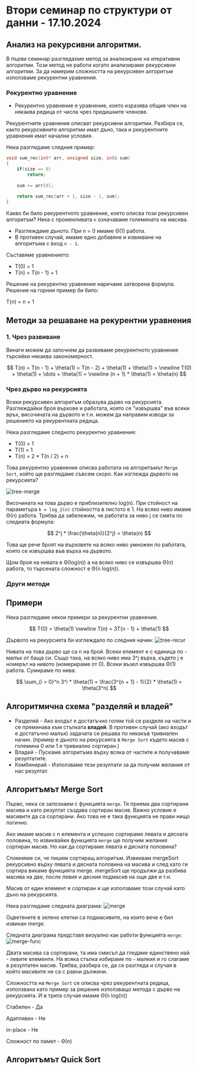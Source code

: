 # Втори семинар по структури от данни - 17.10.2024

## Анализ на рекурсивни алгоритми.
В първи семинар разгледахме метод за анализиране на итеративни алгоритми. Този метод не работи когато анализираме рекурсивни алгоритми. За да намерим сложността на рекурсивен алгоритъм използваме рекурентни уравнения.

### Рекурентно уравнение
* Рекурентно уравнение е уравнение, което изразява общия член на някаква редица от числа чрез предишните членове.

Рекурентните уравнения описват рекурсивни алгоритми. Разбира се, както рекурсивните алгоритми имат дъно, така и рекурентните уравнения имат начални условия.

Нека разгледаме следния пример:
```cpp
void sum_rec(int* arr, unsigned size, int& sum)
{
    if(size == 0)
        return;
    
    sum += arr[0];
    
    return sum_rec(arr + 1, size - 1, sum);
}
```

Какво би било рекурентното уравнение, което описва този рекурсивен алгоритъм? Нека с променливата `n` означаваме големината на масива.

* Разглеждаме дъното. При n = 0 имаме Θ(1) работа.
* В противен случай, имаме едно добавяне и извикване на алгоритъма с вход `n - 1`.

Съставяме уравнението:
* T(0) = 1
* T(n) = T(n - 1) + 1

Решение на рекурентно уравнение наричаме затворена формула. Решение на горния пример би било:

T(n) = n + 1

## Методи за решаване на рекурентни уравнения

### 1. Чрез развиване
Винаги можем да започнем да развиваме рекурентното уравнение търсейки някаква закономерност.

$$
T(n) = T(n - 1) + \theta(1) = T(n - 2) + \theta(1) + \theta(1) = \newline
T(0) + \theta(1) + \dots + \theta(1) = \newline
(n + 1) * \theta(1) = \theta(n)
$$

### Чрез дърво на рекурсията
Всеки рекурсивен алгоритъм образува дърво на рекурсията. Разглеждайки броя върхове и работата, която се "извършва" във всеки връх, височината на дървото и т.н. можем да направим изводи за решението на рекурентната редица. 

Нека разгледаме следното рекурентно уравнение:
* T(0) = 1
* T(1) = 1
* T(n) = 2 * T(n / 2) + n

Това рекурентно уравнение описва работата на алгоритъмът `Merge Sort`, който ще разгледаме съвсем скоро. Как изглежда дървото на рекурсията?

![tree-merge](media/rec_tree.png)

Височината на това дърво е приблизително log(n). При стойност на параметъра `k = log_2(n)` стойността в листото е 1.
На всяко ниво имаме Θ(n) работа. Трябва да забележим, че работата за ниво j се смята по следната формула:

$$
2^j * \frac{\theta(n)}{2^j} = \theta(n)
$$ 

Това ще рече броят на върховете на всяко ниво умножен по работата, която се извършва във върха на дървото.

Щом броя на нивата е Θ(log(n)) а на всяко ниво се извършва Θ(n) работа, то търсената сложност е Θ(n log(n)).

### Други методи

## Примери
Нека разгледаме някои примери за рекурентни уравнения.

$$
T(0) = \theta(1)
\newline
T(n) = 3T(n - 1) + \theta(1)
$$

Дървото на рекурсията би изглеждало по следния начин:
![tree-recur](media/recurr2.png)

Нивата на това дърво ще са n на брой. Всеки елемент е с единица по - малък от баща си. Също така, на всяко ниво има 3^j върха, където j е номерът на нивото (номерираме от 0). Всеки възел извършва Θ(1) работа. Сумираме по нива:

$$
\sum_{i = 0}^n 3^i * \theta(1) = \frac{3^{n + 1} - 1}{2} * \theta(1) = \theta(3^n)
$$

## Алгоритмична схема "разделяй и владей"
* Разделяй - Ако входът е достатъчно голям той се разделя на части и се преминава към стъпката **владей**. В противен случай (ако входът е достатъчно малък) задачата се решава по някакъв тривиален начин. (пример е дъното на рекурсията в `Merge Sort` където масив с големина 0 или 1 е тривиално сортиран.)
* Владей   - Пускаме алгоритъма върху всяка от частите и получаваме резултатите.
* Комбинирай - Използваме тези резултати за да получим желания от нас резултат.

## Алгоритъмът Merge Sort
Първо, нека се запознаем с функцията `merge`. Тя приема два сортирани масива и като резултат създава сортиран масив. Важно условие е масивите да са сортирани. Ако това не е така функцията не прави нищо логично.

Ако имаме масив с n елемента и успешно сортираме лявата и дясната половина, то извиквайки функцията `merge` ще получим желания сортиран масив. Но как да сортираме лявата и дясната половина?

Спомняме си, че пишем сортиращ алгоритъм. Извиквам mergeSort рекурсивно върху лявата и дясната половина на масива и след като ги сортира викаме функцията merge. mergeSort ще продължи да разбива масива на две, после левия и десния подмасив на още две и т.н.  

Масив от един елемент е сортиран и ще използваме този случай като дъно на рекурсията.

Нека разгледаме следната диаграма:
![merge](media/merge.png)

Оцветените в зелено клетки са подмасивите, на които вече е бил извикан merge.

Следната диаграма представя визуално как работи функцията `merge`:
![merge-func](media/merge-func.png)

Двата масива са сортирани, та има смисъл да гледаме единствено най - левите елементи. На всяка стъпка избираме по - малкия и го слагаме в резултатен масив. Трябва, разбира се, да се разгледа и случая в който масивите не са с равни дължини.

Сложността на `Merge Sort` се описва чрез рекурентната редица, използвана като пример за решение използващо метода с дърво на рекурсията. И в трита случая имаме Θ(n log(n))

Стабилен - Да

Адаптивен - Не

in-place - Не

Сложност по памет - Θ(n)

## Алгоритъмът Quick Sort
